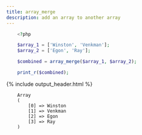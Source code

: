 ```yaml
---
title: array_merge
description: add an array to another array
---
```


```php
    <?php

    $array_1 = ['Winston', 'Venkman'];
    $array_2 = ['Egon', 'Ray'];

    $combined = array_merge($array_1, $array_2); 

    print_r($combined);
```

{% include output_header.html %}

```console
    Array
    (
        [0] => Winston
        [1] => Venkman
        [2] => Egon
        [3] => Ray
    )
```